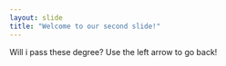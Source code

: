 ```yaml
---
layout: slide
title: "Welcome to our second slide!"
---
```

Will i pass these degree?
Use the left arrow to go back!
